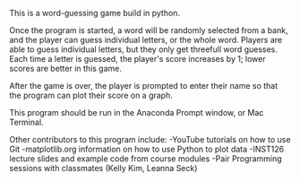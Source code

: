 This is a word-guessing game build in python.

Once the program is started, a word will be randomly selected from a bank, and the player can guess individual letters, or the whole word.
Players are able to guess individual letters, but they only get threefull word guesses.
Each time a letter is guessed, the player's score increases by 1; lower scores are better in this game. 

After the game is over, the player is prompted to enter their name so that the program can plot their score on a graph. 

This program should be run in the Anaconda Prompt window, or Mac Terminal. 

Other contributors to this program include:
-YouTube tutorials on how to use Git
-matplotlib.org information on how to use Python to plot data
-INST126 lecture slides and example code from course modules
-Pair Programming sessions with classmates (Kelly Kim, Leanna Seck)
